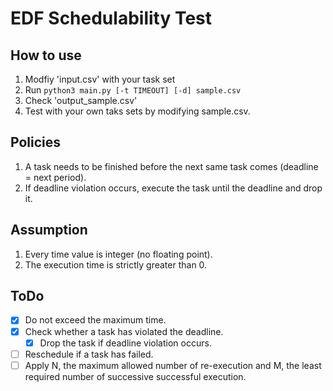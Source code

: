 # EDF Schedulability Test
## How to use
1. Modfiy 'input.csv' with your task set
2. Run `python3 main.py [-t TIMEOUT] [-d] sample.csv`
3. Check 'output_sample.csv'
4. Test with your own taks sets by modifying sample.csv.

## Policies
1. A task needs to be finished before the next same task comes (deadline = next period). 
2. If deadline violation occurs, execute the task until the deadline and drop it.

## Assumption
1. Every time value is integer (no floating point).
2. The execution time is strictly greater than 0.

## ToDo
- [x] Do not exceed the maximum time.
- [x] Check whether a task has violated the deadline.
    - [x] Drop the task if deadline violation occurs.
- [ ] Reschedule if a task has failed.
- [ ] Apply N, the maximum allowed number of re-execution and M, the least required number of successive successful execution.